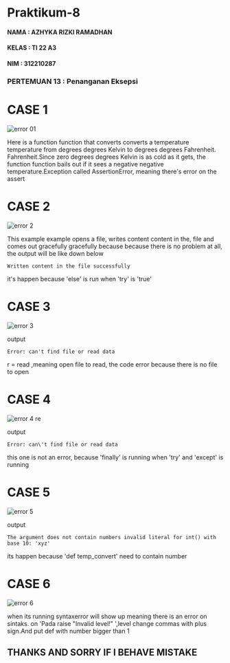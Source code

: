 # Praktikum-8

#### NAMA  : AZHYKA RIZKI RAMADHAN
#### KELAS : TI 22 A3
#### NIM   : 312210287

### PERTEMUAN 13 : Penanganan Eksepsi

# CASE 1

![error 01](https://user-images.githubusercontent.com/118233561/208241592-5a599375-3f1a-4766-a51b-9e5607aeed67.png)

Here is a function function that converts converts a temperature temperature from degrees degrees Kelvin to degrees degrees Fahrenheit. Fahrenheit.Since zero degrees degrees Kelvin is as cold as it gets, the function function bails out if it sees a negative negative
temperature.Exception called AssertionError, meaning there's error on the assert 

# CASE 2

![error 2](https://user-images.githubusercontent.com/118233561/208241601-cf7e3167-cf8c-4935-b518-7545cebd7065.png)

This example example opens a file, writes content content in the, file and comes out gracefully gracefully because because there is
no problem at all, the output will be like down below

    Written content in the file successfully
 it's happen because 'else' is run when 'try' is 'true'

# CASE 3

![error 3](https://user-images.githubusercontent.com/118233561/208241603-a42e0aac-137c-40dd-8093-3363ae3bff46.png)

output
         
    Error: can't find file or read data
r = read ,meaning open file to read, the code error because there is no file to open

# CASE 4

![error 4 re](https://user-images.githubusercontent.com/118233561/208241605-5d619c83-de0f-4b60-9490-445ad03793bd.png)

output

    Error: can\'t find file or read data  
this one is not an error, because 'finally' is running when 'try' and 'except' is running
# CASE 5

![error 5](https://user-images.githubusercontent.com/118233561/208241607-fde3a6d7-a4af-42c9-bb2c-7b27f167084f.png)

output

    The argument does not contain numbers invalid literal for int() with base 10: 'xyz'
    
 its happen because 'def temp_convert' need to contain number

# CASE 6

![error 6](https://user-images.githubusercontent.com/118233561/208241611-d3d8d80a-f197-4cd0-a4df-5fa174548f8d.png)

when its running syntaxerror will show up meaning there is an error on sintaks. on 'Pada raise "Invalid level!" ',level change commas with plus sign.And put def with number bigger than 1

## THANKS AND SORRY IF I BEHAVE MISTAKE

